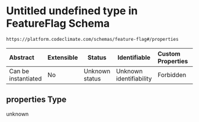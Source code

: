 # Untitled undefined type in FeatureFlag Schema

```txt
https://platform.codeclimate.com/schemas/feature-flag#/properties
```




| Abstract            | Extensible | Status         | Identifiable            | Custom Properties | Additional Properties | Access Restrictions | Defined In                                                                                     |
| :------------------ | ---------- | -------------- | ----------------------- | :---------------- | --------------------- | ------------------- | ---------------------------------------------------------------------------------------------- |
| Can be instantiated | No         | Unknown status | Unknown identifiability | Forbidden         | Allowed               | none                | [FeatureFlag.schema.json\*](../../spec/schemas/FeatureFlag.schema.json "open original schema") |

## properties Type

unknown
